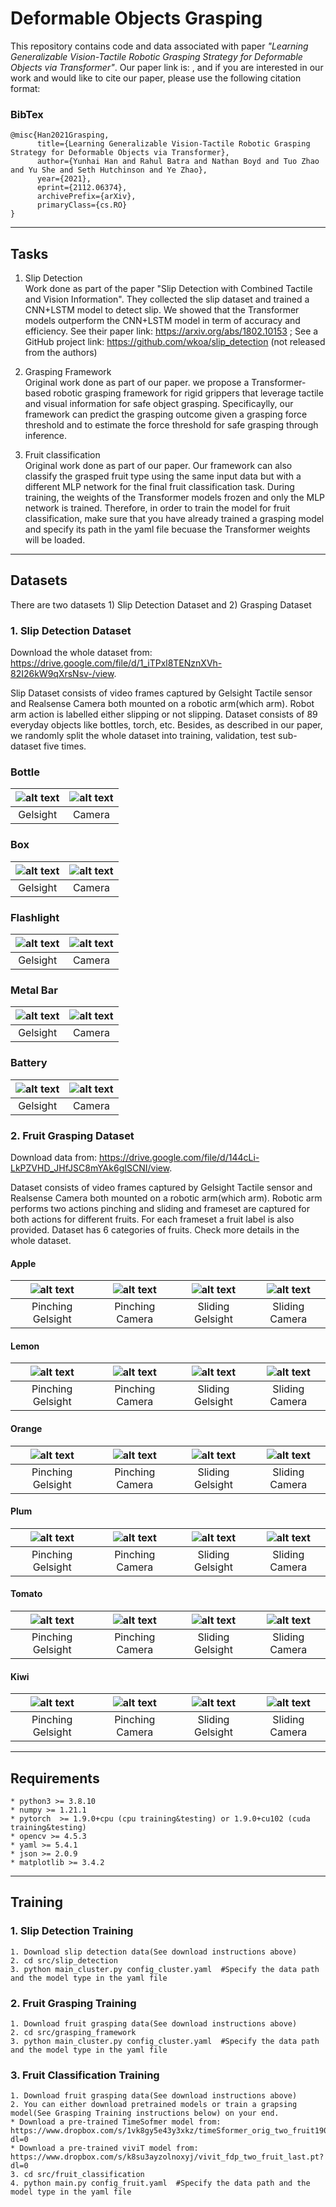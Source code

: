# Deformable Objects Grasping

This repository contains code and data associated with paper *"Learning Generalizable Vision-Tactile Robotic Grasping Strategy for Deformable Objects via Transformer"*. Our paper link is: , and if you are interested in our work and would like to cite our paper, please use the following citation format:

### BibTex
```
@misc{Han2021Grasping,
      title={Learning Generalizable Vision-Tactile Robotic Grasping Strategy for Deformable Objects via Transformer}, 
      author={Yunhai Han and Rahul Batra and Nathan Boyd and Tuo Zhao and Yu She and Seth Hutchinson and Ye Zhao},
      year={2021},
      eprint={2112.06374},
      archivePrefix={arXiv},
      primaryClass={cs.RO}
}
```
***

## Tasks
1) Slip Detection  
Work done as part of the paper "Slip Detection with Combined Tactile and Vision Information". They collected the slip dataset and trained a CNN+LSTM model to detect slip. We showed that the Transformer models outperform the CNN+LSTM model  in term of accuracy and efficiency. 
See their paper link: https://arxiv.org/abs/1802.10153
; See a GitHub project link: https://github.com/wkoa/slip_detection (not released from the authors)

2) Grasping Framework  
Original work done as part of our paper. we propose a Transformer-based robotic grasping framework for rigid grippers that leverage tactile and visual information for safe object grasping. Specificaylly, our framework can predict the grasping outcome given a grasping force threshold and to estimate the force threshold for safe grasping through inference. 

3) Fruit classification  
Original work done as part of our paper. Our framework can also classify the grasped fruit type using the same input data but with a different MLP network for the final fruit classification task. During training, the weights of the Transformer models frozen and only the MLP network is trained. Therefore, in order to train the model for fruit classification, make sure that you have already trained a grasping model and specify its path in the yaml file becuase the Transformer weights will be loaded.



***

## Datasets

There are two datasets 1) Slip Detection Dataset and 2) Grasping Dataset

### 1. Slip Detection Dataset
Download the whole dataset from: https://drive.google.com/file/d/1_iTPxl8TENznXVh-82I26kW9qXrsNsv-/view. 

Slip Dataset consists of video frames captured by Gelsight Tactile sensor and Realsense Camera both mounted on a robotic arm(which arm). Robot arm action is labelled either slipping or not slipping. Dataset consists of 89 everyday objects like bottles, torch, etc. Besides, as described in our paper, we randomly split the whole dataset into training, validation, test sub-dataset five times.

### Bottle
![alt text](data_example/slip_detection/object001_gelsight.gif     "Gelsight frame" ) | ![alt text](data_example/slip_detection/object001_realsense.gif    "Realsense frame" )
:--:|:--:
Gelsight | Camera 

### Box
![alt text](data_example/slip_detection/object002_gelsight.gif     "Gelsight frame" ) | ![alt text](data_example/slip_detection/object002_realsense.gif    "Realsense frame" )
:--:|:--:
Gelsight | Camera 

### Flashlight 
![alt text](data_example/slip_detection/object003_gelsight.gif     "Gelsight frame" ) | ![alt text](data_example/slip_detection/object003_realsense.gif    "Realsense frame" )
:--:|:--:
Gelsight | Camera 

### Metal Bar
![alt text](data_example/slip_detection/object005_gelsight.gif     "Gelsight frame" ) | ![alt text](data_example/slip_detection/object005_realsense.gif    "Realsense frame" )
:--:|:--:
Gelsight | Camera 

### Battery
![alt text](data_example/slip_detection/object007_gelsight.gif     "Gelsight frame" ) | ![alt text](data_example/slip_detection/object007_realsense.gif    "Realsense frame" )
:--:|:--:
Gelsight | Camera 


### 2. Fruit Grasping Dataset
Download data from: https://drive.google.com/file/d/144cLi-LkPZVHD_JHfJSC8mYAk6gISCNI/view.

Dataset consists of video frames captured by Gelsight Tactile sensor and Realsense Camera both mounted on a robotic arm(which arm). Robotic arm performs two actions pinching and sliding and frameset are captured for both actions for different fruits. For each frameset a fruit label is also provided. Dataset has 6 categories of fruits. Check more details in the whole dataset.

#### Apple
![alt text](data_example/fruit_data/apple_grasping_gelsight.gif     "Gelsight frame" ) | ![alt text](data_example/fruit_data/apple_grasping_realsense.gif    "Realsense frame" )|![alt text](data_example/fruit_data/apple_sliding_gelsight.gif      "Gelsight frame" )| ![alt text](data_example/fruit_data/apple_sliding_realsense.gif     "Realsense frame" )
:--:|:--:|:--:|:--:
Pinching Gelsight | Pinching Camera | Sliding Gelsight | Sliding Camera

#### Lemon
![alt text](data_example/fruit_data/lemon_grasping_gelsight.gif     "Gelsight frame" ) | ![alt text](data_example/fruit_data/lemon_grasping_realsense.gif    "Realsense frame" ) |![alt text](data_example/fruit_data/lemon_sliding_gelsight.gif      "Gelsight frame" ) |![alt text](data_example/fruit_data/lemon_sliding_realsense.gif     "Realsense frame" )
:--:|:--:|:--:|:--:
Pinching Gelsight | Pinching Camera | Sliding Gelsight | Sliding Camera

#### Orange
![alt text](data_example/fruit_data/orange_grasping_gelsight.gif     "Gelsight frame" ) |![alt text](data_example/fruit_data/orange_grasping_realsense.gif    "Realsense frame" ) | ![alt text](data_example/fruit_data/orange_sliding_gelsight.gif      "Gelsight frame" ) | ![alt text](data_example/fruit_data/orange_sliding_realsense.gif     "Realsense frame" )
:--:|:--:|:--:|:--:
Pinching Gelsight | Pinching Camera | Sliding Gelsight | Sliding Camera

#### Plum
![alt text](data_example/fruit_data/plum_grasping_gelsight.gif     "Gelsight frame" ) | ![alt text](data_example/fruit_data/plum_grasping_realsense.gif    "Realsense frame" ) | ![alt text](data_example/fruit_data/plum_sliding_gelsight.gif      "Gelsight frame" ) |![alt text](data_example/fruit_data/plum_sliding_realsense.gif     "Realsense frame" )
:--:|:--:|:--:|:--:
Pinching Gelsight | Pinching Camera | Sliding Gelsight | Sliding Camera

#### Tomato
![alt text](data_example/fruit_data/tomato_grasping_gelsight.gif     "Gelsight frame" )|![alt text](data_example/fruit_data/tomato_grasping_realsense.gif    "Realsense frame" )|![alt text](data_example/fruit_data/tomato_sliding_gelsight.gif      "Gelsight frame" )|![alt text](data_example/fruit_data/tomato_sliding_realsense.gif     "Realsense frame" )
:--:|:--:|:--:|:--:
Pinching Gelsight | Pinching Camera | Sliding Gelsight | Sliding Camera

#### Kiwi 
![alt text](data_example/fruit_data/kiwi_grasping_gelsight.gif     "Gelsight frame" )|![alt text](data_example/fruit_data/kiwi_grasping_realsense.gif    "Realsense frame" )|![alt text](data_example/fruit_data/kiwi_sliding_gelsight.gif      "Gelsight frame" )|![alt text](data_example/fruit_data/kiwi_sliding_realsense.gif     "Realsense frame" )
:--:|:--:|:--:|:--:
Pinching Gelsight | Pinching Camera | Sliding Gelsight | Sliding Camera


***

## Requirements
    * python3 >= 3.8.10                 
    * numpy >= 1.21.1                
    * pytorch  >= 1.9.0+cpu (cpu training&testing) or 1.9.0+cu102 (cuda training&testing)
    * opencv >= 4.5.3
    * yaml >= 5.4.1
    * json >= 2.0.9
    * matplotlib >= 3.4.2
***


## Training

### 1. Slip Detection Training 
```
1. Download slip detection data(See download instructions above)
2. cd src/slip_detection
3. python main_cluster.py config_cluster.yaml  #Specify the data path and the model type in the yaml file
```

### 2. Fruit Grasping Training 
```
1. Download fruit grasping data(See download instructions above)
2. cd src/grasping_framework
3. python main_cluster.py config_cluster.yaml  #Specify the data path and the model type in the yaml file
```

### 3. Fruit Classification Training 
```
1. Download fruit grasping data(See download instructions above)
2. You can either download pretrained models or train a grapsing model(See Grasping Training instructions below) on your end.
* Download a pre-trained TimeSofmer model from: https://www.dropbox.com/s/1vk8gy5e43y3xkz/timeSformer_orig_two_fruit190.pt?dl=0
* Download a pre-trained viviT model from: https://www.dropbox.com/s/k8su3ayzolnoxyj/vivit_fdp_two_fruit_last.pt?dl=0 
3. cd src/fruit_classification
4. python main.py config_fruit.yaml  #Specify the data path and the model type in the yaml file
```

